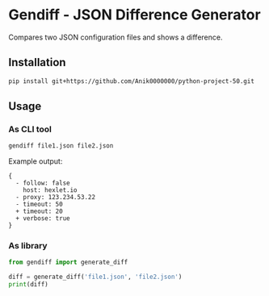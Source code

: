 # Gendiff - JSON Difference Generator

Compares two JSON configuration files and shows a difference.

## Installation
```bash
pip install git+https://github.com/Anik0000000/python-project-50.git
```

## Usage
### As CLI tool
```bash
gendiff file1.json file2.json
```

Example output:
```
{
  - follow: false
    host: hexlet.io
  - proxy: 123.234.53.22
  - timeout: 50
  + timeout: 20
  + verbose: true
}
```

### As library
```python
from gendiff import generate_diff

diff = generate_diff('file1.json', 'file2.json')
print(diff)
```